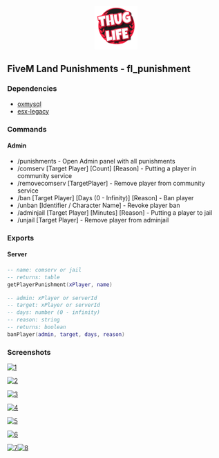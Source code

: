 <p align="center">
<img src="https://raw.githubusercontent.com/fivemland/fl_dashboard/master/ui/src/assets/logo.png " width="100" height="100">
</p>

## FiveM Land Punishments - fl_punishment

### Dependencies

- [oxmysql](https://github.com/overextended/oxmysql 'oxmysql')
- [esx-legacy](https://github.com/esx-framework/esx-legacy 'esx-legacy')

### Commands

#### Admin

- /punishments - Open Admin panel with all punishments
- /comserv [Target Player] [Count] [Reason] - Putting a player in community service
- /removecomserv [TargetPlayer] - Remove player from community service
- /ban [Target Player] [Days (0 - Infinity)] [Reason] - Ban player
- /unban [Identifier / Character Name] - Revoke player ban
- /adminjail [Target Player] [Minutes] [Reason] - Putting a player to jail
- /unjail [Target Player] - Remove player from adminjail

### Exports

#### Server

```lua
-- name: comserv or jail
-- returns: table
getPlayerPunishment(xPlayer, name)
```

```lua
-- admin: xPlayer or serverId
-- target: xPlayer or serverId
-- days: number (0 - infinity)
-- reason: string
-- returns: boolean
banPlayer(admin, target, days, reason)
```

### Screenshots

[![1](https://raw.githubusercontent.com/fivemland/fl_punishment/main/screenshots/1.png '1')](https://raw.githubusercontent.com/fivemland/fl_punishment/main/screenshots/1.png '1')

[![2](https://raw.githubusercontent.com/fivemland/fl_punishment/main/screenshots/2.png '2')](https://raw.githubusercontent.com/fivemland/fl_punishment/main/screenshots/2.png '2')

[![3](https://raw.githubusercontent.com/fivemland/fl_punishment/main/screenshots/3.png '3')](https://raw.githubusercontent.com/fivemland/fl_punishment/main/screenshots/3.png '3')

[![4](https://raw.githubusercontent.com/fivemland/fl_punishment/main/screenshots/4.png '4')](https://raw.githubusercontent.com/fivemland/fl_punishment/main/screenshots/4.png '4')

[![5](https://raw.githubusercontent.com/fivemland/fl_punishment/main/screenshots/5.png '5')](https://raw.githubusercontent.com/fivemland/fl_punishment/main/screenshots/5.png '5')

[![6](https://raw.githubusercontent.com/fivemland/fl_punishment/main/screenshots/6.png '6')](https://raw.githubusercontent.com/fivemland/fl_punishment/main/screenshots/6.png '6')

[![7](https://raw.githubusercontent.com/fivemland/fl_punishment/main/screenshots/7.png '7')](https://raw.githubusercontent.com/fivemland/fl_punishment/main/screenshots/7.png '7')[![8](https://raw.githubusercontent.com/fivemland/fl_punishment/main/screenshots/8.png '8')](https://raw.githubusercontent.com/fivemland/fl_punishment/main/screenshots/8.png '8')
